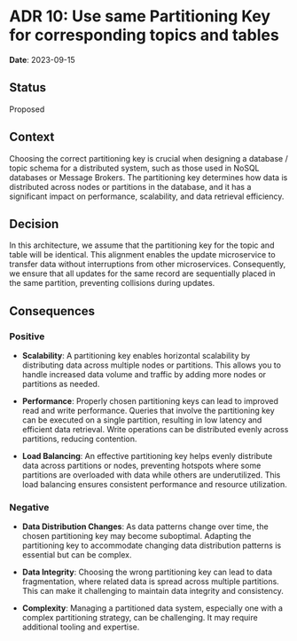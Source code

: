 # ADR 10: Use same Partitioning Key for corresponding topics and tables

**Date**: 2023-09-15

## Status
Proposed 

## Context
Choosing the correct partitioning key is crucial when designing a database / topic schema for a distributed system, such as those used in NoSQL databases or Message Brokers. The partitioning key determines how data is distributed across nodes or partitions in the database, and it has a significant impact on performance, scalability, and data retrieval efficiency. 

## Decision
In this architecture, we assume that the partitioning key for the topic and table will be identical. This alignment enables the update microservice to transfer data without interruptions from other microservices. Consequently, we ensure that all updates for the same record are sequentially placed in the same partition, preventing collisions during updates.


## Consequences
 
### Positive
- **Scalability**: A partitioning key enables horizontal scalability by distributing data across multiple nodes or partitions. This allows you to handle increased data volume and traffic by adding more nodes or partitions as needed.

- **Performance**: Properly chosen partitioning keys can lead to improved read and write performance. Queries that involve the partitioning key can be executed on a single partition, resulting in low latency and efficient data retrieval. Write operations can be distributed evenly across partitions, reducing contention.

- **Load Balancing**: An effective partitioning key helps evenly distribute data across partitions or nodes, preventing hotspots where some partitions are overloaded with data while others are underutilized. This load balancing ensures consistent performance and resource utilization.

### Negative
- **Data Distribution Changes**: As data patterns change over time, the chosen partitioning key may become suboptimal. Adapting the partitioning key to accommodate changing data distribution patterns is essential but can be complex.

- **Data Integrity**: Choosing the wrong partitioning key can lead to data fragmentation, where related data is spread across multiple partitions. This can make it challenging to maintain data integrity and consistency.

- **Complexity**: Managing a partitioned data system, especially one with a complex partitioning strategy, can be challenging. It may require additional tooling and expertise.

